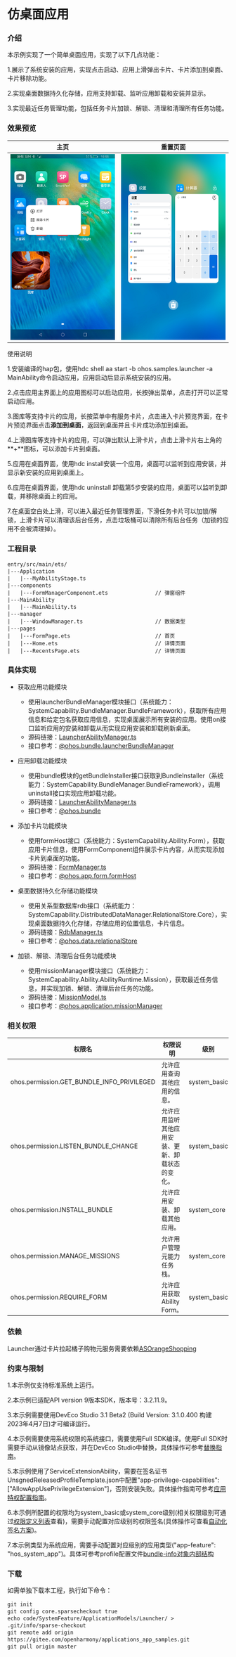 # 仿桌面应用

### 介绍

本示例实现了一个简单桌面应用，实现了以下几点功能：

1.展示了系统安装的应用，实现点击启动、应用上滑弹出卡片、卡片添加到桌面、卡片移除功能。

2.实现桌面数据持久化存储，应用支持卸载、监听应用卸载和安装并显示。

3.实现最近任务管理功能，包括任务卡片加锁、解锁、清理和清理所有任务功能。

### 效果预览

|主页| 重置页面                                     |
|--------------------------------|------------------------------------------|
|![home](./screenshots/zh/home.png) | ![recents](./screenshots/zh/recents.png) |

使用说明

1.安装编译的hap包，使用hdc shell aa start -b ohos.samples.launcher -a MainAbility命令启动应用，应用启动后显示系统安装的应用。

2.点击应用主界面上的应用图标可以启动应用，长按弹出菜单，点击打开可以正常启动应用。

3.图库等支持卡片的应用，长按菜单中有服务卡片，点击进入卡片预览界面，在卡片预览界面点击**添加到桌面**，返回到桌面并且卡片成功添加到桌面。

4.上滑图库等支持卡片的应用，可以弹出默认上滑卡片，点击上滑卡片右上角的**+**图标，可以添加卡片到桌面。

5.应用在桌面界面，使用hdc install安装一个应用，桌面可以监听到应用安装，并显示新安装的应用到桌面上。

6.应用在桌面界面，使用hdc uninstall 卸载第5步安装的应用，桌面可以监听到卸载，并移除桌面上的应用。

7.在桌面空白处上滑，可以进入最近任务管理界面，下滑任务卡片可以加锁/解锁，上滑卡片可以清理该后台任务，点击垃圾桶可以清除所有后台任务（加锁的应用不会被清理掉）。

### 工程目录
```
entry/src/main/ets/
|---Application
|   |---MyAbilityStage.ts
|---components
|   |---FormManagerComponent.ets               // 弹窗组件
|---MainAbility
|   |---MainAbility.ts
|---manager
|   |---WindowManager.ts                       // 数据类型
|---pages
|   |---FormPage.ets                           // 首页
|   |---Home.ets                               // 详情页面
|   |---RecentsPage.ets                        // 详情页面
```
### 具体实现

* 获取应用功能模块
  * 使用launcherBundleManager模块接口（系统能力：SystemCapability.BundleManager.BundleFramework），获取所有应用信息和给定包名获取应用信息，实现桌面展示所有安装的应用。使用on接口监听应用的安装和卸载从而实现应用安装和卸载刷新桌面。
  * 源码链接：[LauncherAbilityManager.ts](base/src/main/ets/default/manager/LauncherAbilityManager.ts)
  * 接口参考：[@ohos.bundle.launcherBundleManager](https://gitee.com/openharmony/docs/blob/master/zh-cn/application-dev/reference/apis/js-apis-launcherBundleManager.md)

* 应用卸载功能模块
  * 使用bundle模块的getBundleInstaller接口获取到BundleInstaller（系统能力：SystemCapability.BundleManager.BundleFramework），调用uninstall接口实现应用卸载功能。
  * 源码链接：[LauncherAbilityManager.ts](base/src/main/ets/default/manager/LauncherAbilityManager.ts)
  * 接口参考：[@ohos.bundle](https://gitee.com/openharmony/docs/blob/master/zh-cn/application-dev/reference/apis/js-apis-Bundle.md)
  
* 添加卡片功能模块
  * 使用formHost接口（系统能力：SystemCapability.Ability.Form），获取应用卡片信息，使用FormComponent组件展示卡片内容，从而实现添加卡片到桌面的功能。
  * 源码链接：[FormManager.ts](base/src/main/ets/default/manager/FormManager.ts)
  * 接口参考：[@ohos.app.form.formHost](https://gitee.com/openharmony/docs/blob/master/zh-cn/application-dev/reference/apis/js-apis-app-form-formHost.md)

* 桌面数据持久化存储功能模块
  * 使用关系型数据库rdb接口（系统能力：SystemCapability.DistributedDataManager.RelationalStore.Core），实现桌面数据持久化存储，存储应用的位置信息，卡片信息。
  * 源码链接：[RdbManager.ts](base/src/main/ets/default/manager/RdbManager.ts)
  * 接口参考：[@ohos.data.relationalStore](https://gitee.com/openharmony/docs/blob/master/zh-cn/application-dev/reference/apis/js-apis-data-relationalStore.md)

* 加锁、解锁、清理后台任务功能模块
  * 使用missionManager模块接口（系统能力：SystemCapability.Ability.AbilityRuntime.Mission），获取最近任务信息，并实现加锁、解锁、清理后台任务的功能。
  * 源码链接：[MissionModel.ts](recents/src/main/ets/default/model/MissionModel.ts)
  * 接口参考：[@ohos.application.missionManager](https://gitee.com/openharmony/docs/blob/master/zh-cn/application-dev/reference/apis/js-apis-application-missionManager.md)

### 相关权限

| 权限名                                     | 权限说明                                         | 级别         |
| ------------------------------------------ | ------------------------------------------------ | ------------ |
| ohos.permission.GET_BUNDLE_INFO_PRIVILEGED | 允许应用查询其他应用的信息。                     | system_basic |
| ohos.permission.LISTEN_BUNDLE_CHANGE       | 允许应用监听其他应用安装、更新、卸载状态的变化。 | system_basic |
| ohos.permission.INSTALL_BUNDLE             | 允许应用安装、卸载其他应用。                     | system_core  |
| ohos.permission.MANAGE_MISSIONS            | 允许用户管理元能力任务栈。                       | system_core  |
| ohos.permission.REQUIRE_FORM               | 允许应用获取Ability Form。                       | system_basic |

### 依赖

Launcher通过卡片拉起橘子购物元服务需要依赖[ASOrangeShopping]( https://gitee.com/openharmony/applications_app_samples/tree/samples_monthly_20230430/code/Solutions/Shopping/ASOrangeShopping )

### 约束与限制

1.本示例仅支持标准系统上运行。

2.本示例已适配API version 9版本SDK，版本号：3.2.11.9。

3.本示例需要使用DevEco Studio 3.1 Beta2 (Build Version: 3.1.0.400 构建 2023年4月7日)才可编译运行。

4.本示例需要使用系统权限的系统接口，需要使用Full SDK编译。使用Full SDK时需要手动从镜像站点获取，并在DevEco Studio中替换，具体操作可参考[替换指南]( https://docs.openharmony.cn/pages/v3.2/zh-cn/application-dev/quick-start/full-sdk-switch-guide.md/ )。

5.本示例使用了ServiceExtensionAbility，需要在签名证书UnsgnedReleasedProfileTemplate.json中配置"app-privilege-capabilities": ["AllowAppUsePrivilegeExtension"]，否则安装失败。具体操作指南可参考[应用特权配置指南]( https://gitee.com/openharmony/docs/blob/eb73c9e9dcdd421131f33bb8ed6ddc030881d06f/zh-cn/device-dev/subsystems/subsys-app-privilege-config-guide.md/ )。

6.本示例所配置的权限均为system_basic或system_core级别(相关权限级别可通过[权限定义列表]( https://gitee.com/openharmony/docs/blob/master/zh-cn/application-dev/security/permission-list.md )查看)，需要手动配置对应级别的权限签名(具体操作可查看[自动化签名方案]( https://docs.openharmony.cn/pages/v3.2/zh-cn/application-dev/security/hapsigntool-overview.md/ ))。

7.本示例类型为系统应用，需要手动配置对应级别的应用类型("app-feature": "hos_system_app")。具体可参考profile配置文件[bundle-info对象内部结构]( https://gitee.com/openharmony/docs/blob/eb73c9e9dcdd421131f33bb8ed6ddc030881d06f/zh-cn/application-dev/security/app-provision-structure.md#bundle-info%E5%AF%B9%E8%B1%A1%E5%86%85%E9%83%A8%E7%BB%93%E6%9E%84 )

### 下载

如需单独下载本工程，执行如下命令：
```
git init
git config core.sparsecheckout true
echo code/SystemFeature/ApplicationModels/Launcher/ > .git/info/sparse-checkout
git remote add origin https://gitee.com/openharmony/applications_app_samples.git
git pull origin master
```
